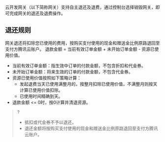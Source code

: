 云开发网关（以下简称网关）支持自主退还及退费，通过控制台选择销毁网关，即可完成网关的退还及退费操作。


## 退还规则
网关退还将扣除您已使用的费用，按购买支付使用的现金和赠送金比例原路退回至支付方腾讯云账户。
退款金额 = 当前有效订单金额 + 未开始订单金额 - 资源已使用价值。

- 当前有效订单金额：指生效中订单的付款金额，不包含折扣和代金券。
- 未开始订单金额：将来生效的订单的付款金额，不包含代金券。
- 资源已使用价值按照如下策略计算：
   - 发起退费当天已使用满整月的，按整月扣除已使用价值，不满整月则按天计算已使用价值扣除。
   - 已使用时间精确到天。
- 退款金额 <= 0时，按0计算并清退资源。

>?
>- 抵扣或代金券不予以退还。
>- 退还金额将按购买支付使用的现金和赠送金比例原路退回至支付方腾讯云账户。
